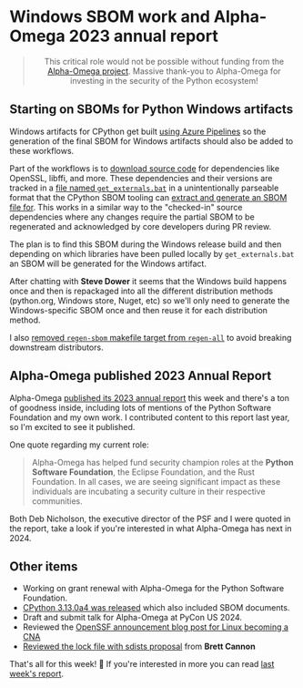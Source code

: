 # Windows SBOM work and Alpha-Omega 2023 annual report

<blockquote>
  <center>This critical role would not be possible without funding from the <a href="https://alpha-omega.dev">Alpha-Omega project</a>. Massive thank-you to Alpha-Omega for investing in the security of the Python ecosystem!</center>
</blockquote>

## Starting on SBOMs for Python Windows artifacts

Windows artifacts for CPython get built [using Azure Pipelines](https://github.com/python/release-tools/tree/master/windows-release)
so the generation of the final SBOM for Windows artifacts should also be added to these workflows.

Part of the workflows is to [download source code](https://github.com/python/cpython-source-deps) for dependencies like OpenSSL, libffi, and more.
These dependencies and their versions are tracked in a [file named `get_externals.bat`](https://github.com/python/cpython/blob/main/PCbuild/get_externals.bat) in a unintentionally parseable format
that the CPython SBOM tooling can [extract and generate an SBOM file for](https://github.com/python/cpython/pull/115789). This works in a similar way
to the "checked-in" source dependencies where any changes require the partial SBOM to be regenerated
and acknowledged by core developers during PR review.

The plan is to find this SBOM during the Windows release build and then depending on
which libraries have been pulled locally by `get_externals.bat` an SBOM will be generated
for the Windows artifact.

After chatting with **Steve Dower** it seems that the Windows build happens once
and then is repackaged into all the different distribution methods (python.org, Windows store, Nuget, etc)
so we'll only need to generate the Windows-specific SBOM once and then reuse it for each distribution method.

I also [removed `regen-sbom` makefile target from `regen-all`](https://github.com/python/cpython/pull/115790) to avoid breaking downstream distributors.

## Alpha-Omega published 2023 Annual Report

Alpha-Omega [published its 2023 annual report](https://openssf.org/blog/alpha-omega/2024/02/16/alpha-omega-2023-annual-report/) this week
and there's a ton of goodness inside, including lots of mentions of the Python Software Foundation and my own work.
I contributed content to this report last year, so I'm excited to see it published.

One quote regarding my current role:

> Alpha-Omega has helped fund security champion roles at the **Python
Software Foundation**, the Eclipse Foundation, and the Rust Foundation. In all
cases, we are seeing significant impact as these individuals are incubating a
security culture in their respective communities.

Both Deb Nicholson, the executive director of the PSF and I were quoted in the report,
take a look if you're interested in what Alpha-Omega has next in 2024.

## Other items

* Working on grant renewal with Alpha-Omega for the Python Software Foundation.
* [CPython 3.13.0a4 was released](https://www.python.org/downloads/release/python-3130a4/) which also included SBOM documents.
* Draft and submit talk for Alpha-Omega at PyCon US 2024.
* Reviewed the [OpenSSF announcement blog post for Linux becoming a CNA](https://openssf.org/blog/2024/02/14/linux-kernel-achieves-cve-numbering-authority-status/)
* [Reviewed the lock file with sdists proposal](https://discuss.python.org/t/lock-files-again-but-this-time-w-sdists/46593/17) from **Brett Cannon**

That's all for this week! 👋 If you're interested in more you can read [last week's report](https://sethmlarson.dev/security-developer-in-residence-weekly-report-29).
